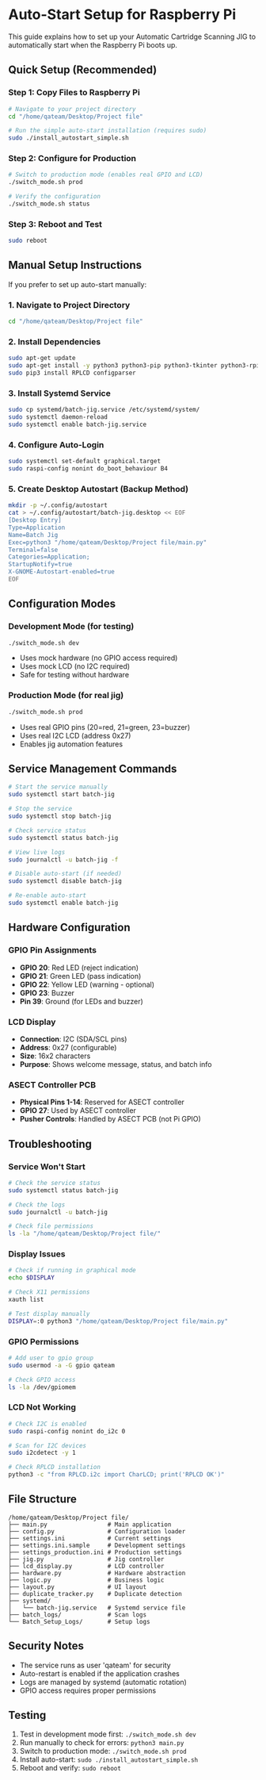 # Auto-Start Setup for Raspberry Pi

This guide explains how to set up your Automatic Cartridge Scanning JIG to automatically start when the Raspberry Pi boots up.

## Quick Setup (Recommended)

### Step 1: Copy Files to Raspberry Pi
```bash
# Navigate to your project directory
cd "/home/qateam/Desktop/Project file"

# Run the simple auto-start installation (requires sudo)
sudo ./install_autostart_simple.sh
```

### Step 2: Configure for Production
```bash
# Switch to production mode (enables real GPIO and LCD)
./switch_mode.sh prod

# Verify the configuration
./switch_mode.sh status
```

### Step 3: Reboot and Test
```bash
sudo reboot
```

## Manual Setup Instructions

If you prefer to set up auto-start manually:

### 1. Navigate to Project Directory
```bash
cd "/home/qateam/Desktop/Project file"
```

### 2. Install Dependencies
```bash
sudo apt-get update
sudo apt-get install -y python3 python3-pip python3-tkinter python3-rpi.gpio
sudo pip3 install RPLCD configparser
```

### 3. Install Systemd Service
```bash
sudo cp systemd/batch-jig.service /etc/systemd/system/
sudo systemctl daemon-reload
sudo systemctl enable batch-jig.service
```

### 4. Configure Auto-Login
```bash
sudo systemctl set-default graphical.target
sudo raspi-config nonint do_boot_behaviour B4
```

### 5. Create Desktop Autostart (Backup Method)
```bash
mkdir -p ~/.config/autostart
cat > ~/.config/autostart/batch-jig.desktop << EOF
[Desktop Entry]
Type=Application
Name=Batch Jig
Exec=python3 "/home/qateam/Desktop/Project file/main.py"
Terminal=false
Categories=Application;
StartupNotify=true
X-GNOME-Autostart-enabled=true
EOF
```

## Configuration Modes

### Development Mode (for testing)
```bash
./switch_mode.sh dev
```
- Uses mock hardware (no GPIO access required)
- Uses mock LCD (no I2C required)
- Safe for testing without hardware

### Production Mode (for real jig)
```bash
./switch_mode.sh prod
```
- Uses real GPIO pins (20=red, 21=green, 23=buzzer)
- Uses real I2C LCD (address 0x27)
- Enables jig automation features

## Service Management Commands

```bash
# Start the service manually
sudo systemctl start batch-jig

# Stop the service
sudo systemctl stop batch-jig

# Check service status
sudo systemctl status batch-jig

# View live logs
sudo journalctl -u batch-jig -f

# Disable auto-start (if needed)
sudo systemctl disable batch-jig

# Re-enable auto-start
sudo systemctl enable batch-jig
```

## Hardware Configuration

### GPIO Pin Assignments
- **GPIO 20**: Red LED (reject indication)
- **GPIO 21**: Green LED (pass indication)
- **GPIO 22**: Yellow LED (warning - optional)
- **GPIO 23**: Buzzer
- **Pin 39**: Ground (for LEDs and buzzer)

### LCD Display
- **Connection**: I2C (SDA/SCL pins)
- **Address**: 0x27 (configurable)
- **Size**: 16x2 characters
- **Purpose**: Shows welcome message, status, and batch info

### ASECT Controller PCB
- **Physical Pins 1-14**: Reserved for ASECT controller
- **GPIO 27**: Used by ASECT controller
- **Pusher Controls**: Handled by ASECT PCB (not Pi GPIO)

## Troubleshooting

### Service Won't Start
```bash
# Check the service status
sudo systemctl status batch-jig

# Check the logs
sudo journalctl -u batch-jig

# Check file permissions
ls -la "/home/qateam/Desktop/Project file/"
```

### Display Issues
```bash
# Check if running in graphical mode
echo $DISPLAY

# Check X11 permissions
xauth list

# Test display manually
DISPLAY=:0 python3 "/home/qateam/Desktop/Project file/main.py"
```

### GPIO Permissions
```bash
# Add user to gpio group
sudo usermod -a -G gpio qateam

# Check GPIO access
ls -la /dev/gpiomem
```

### LCD Not Working
```bash
# Check I2C is enabled
sudo raspi-config nonint do_i2c 0

# Scan for I2C devices
sudo i2cdetect -y 1

# Check RPLCD installation
python3 -c "from RPLCD.i2c import CharLCD; print('RPLCD OK')"
```

## File Structure

```
/home/qateam/Desktop/Project file/
├── main.py                 # Main application
├── config.py               # Configuration loader
├── settings.ini            # Current settings
├── settings.ini.sample     # Development settings
├── settings_production.ini # Production settings
├── jig.py                  # Jig controller
├── lcd_display.py          # LCD controller
├── hardware.py             # Hardware abstraction
├── logic.py                # Business logic
├── layout.py               # UI layout
├── duplicate_tracker.py    # Duplicate detection
├── systemd/
│   └── batch-jig.service   # Systemd service file
├── batch_logs/             # Scan logs
└── Batch_Setup_Logs/       # Setup logs
```

## Security Notes

- The service runs as user 'qateam' for security
- Auto-restart is enabled if the application crashes
- Logs are managed by systemd (automatic rotation)
- GPIO access requires proper permissions

## Testing

1. Test in development mode first: `./switch_mode.sh dev`
2. Run manually to check for errors: `python3 main.py`
3. Switch to production mode: `./switch_mode.sh prod`
4. Install auto-start: `sudo ./install_autostart_simple.sh`
5. Reboot and verify: `sudo reboot`